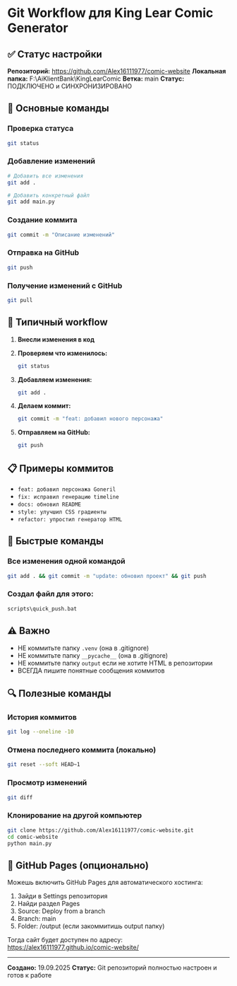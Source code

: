 # Git Workflow для King Lear Comic Generator

## ✅ Статус настройки

**Репозиторий:** https://github.com/Alex16111977/comic-website
**Локальная папка:** F:\AiKlientBank\KingLearComic
**Ветка:** main
**Статус:** ПОДКЛЮЧЕНО и СИНХРОНИЗИРОВАНО

## 📝 Основные команды

### Проверка статуса
```bash
git status
```

### Добавление изменений
```bash
# Добавить все изменения
git add .

# Добавить конкретный файл
git add main.py
```

### Создание коммита
```bash
git commit -m "Описание изменений"
```

### Отправка на GitHub
```bash
git push
```

### Получение изменений с GitHub
```bash
git pull
```

## 🔄 Типичный workflow

1. **Внесли изменения в код**
2. **Проверяем что изменилось:**
   ```bash
   git status
   ```

3. **Добавляем изменения:**
   ```bash
   git add .
   ```

4. **Делаем коммит:**
   ```bash
   git commit -m "feat: добавил нового персонажа"
   ```

5. **Отправляем на GitHub:**
   ```bash
   git push
   ```

## 📋 Примеры коммитов

- `feat: добавил персонажа Goneril`
- `fix: исправил генерацию timeline`
- `docs: обновил README`
- `style: улучшил CSS градиенты`
- `refactor: упростил генератор HTML`

## 🚀 Быстрые команды

### Все изменения одной командой
```bash
git add . && git commit -m "update: обновил проект" && git push
```

### Создал файл для этого:
```bash
scripts\quick_push.bat
```

## ⚠️ Важно

- НЕ коммитьте папку `.venv` (она в .gitignore)
- НЕ коммитьте папку `__pycache__` (она в .gitignore)
- НЕ коммитьте папку `output` если не хотите HTML в репозитории
- ВСЕГДА пишите понятные сообщения коммитов

## 🔍 Полезные команды

### История коммитов
```bash
git log --oneline -10
```

### Отмена последнего коммита (локально)
```bash
git reset --soft HEAD~1
```

### Просмотр изменений
```bash
git diff
```

### Клонирование на другой компьютер
```bash
git clone https://github.com/Alex16111977/comic-website.git
cd comic-website
python main.py
```

## 📱 GitHub Pages (опционально)

Можешь включить GitHub Pages для автоматического хостинга:

1. Зайди в Settings репозитория
2. Найди раздел Pages
3. Source: Deploy from a branch
4. Branch: main
5. Folder: /output (если закоммитишь output папку)

Тогда сайт будет доступен по адресу:
https://alex16111977.github.io/comic-website/

---

**Создано:** 19.09.2025
**Статус:** Git репозиторий полностью настроен и готов к работе
